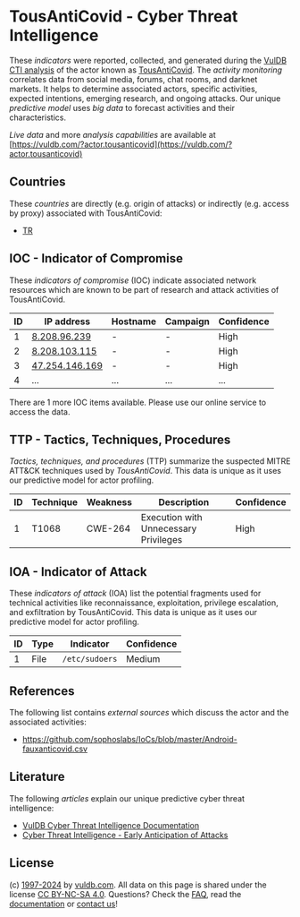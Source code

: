 # TousAntiCovid - Cyber Threat Intelligence

These _indicators_ were reported, collected, and generated during the [VulDB CTI analysis](https://vuldb.com/?kb.cti) of the actor known as [TousAntiCovid](https://vuldb.com/?actor.tousanticovid). The _activity monitoring_ correlates data from social media, forums, chat rooms, and darknet markets. It helps to determine associated actors, specific activities, expected intentions, emerging research, and ongoing attacks. Our unique _predictive model_ uses _big data_ to forecast activities and their characteristics.

_Live data_ and more _analysis capabilities_ are available at [https://vuldb.com/?actor.tousanticovid](https://vuldb.com/?actor.tousanticovid)

## Countries

These _countries_ are directly (e.g. origin of attacks) or indirectly (e.g. access by proxy) associated with TousAntiCovid:

* [TR](https://vuldb.com/?country.tr)

## IOC - Indicator of Compromise

These _indicators of compromise_ (IOC) indicate associated network resources which are known to be part of research and attack activities of TousAntiCovid.

ID | IP address | Hostname | Campaign | Confidence
-- | ---------- | -------- | -------- | ----------
1 | [8.208.96.239](https://vuldb.com/?ip.8.208.96.239) | - | - | High
2 | [8.208.103.115](https://vuldb.com/?ip.8.208.103.115) | - | - | High
3 | [47.254.146.169](https://vuldb.com/?ip.47.254.146.169) | - | - | High
4 | ... | ... | ... | ...

There are 1 more IOC items available. Please use our online service to access the data.

## TTP - Tactics, Techniques, Procedures

_Tactics, techniques, and procedures_ (TTP) summarize the suspected MITRE ATT&CK techniques used by _TousAntiCovid_. This data is unique as it uses our predictive model for actor profiling.

ID | Technique | Weakness | Description | Confidence
-- | --------- | -------- | ----------- | ----------
1 | T1068 | CWE-264 | Execution with Unnecessary Privileges | High

## IOA - Indicator of Attack

These _indicators of attack_ (IOA) list the potential fragments used for technical activities like reconnaissance, exploitation, privilege escalation, and exfiltration by TousAntiCovid. This data is unique as it uses our predictive model for actor profiling.

ID | Type | Indicator | Confidence
-- | ---- | --------- | ----------
1 | File | `/etc/sudoers` | Medium

## References

The following list contains _external sources_ which discuss the actor and the associated activities:

* https://github.com/sophoslabs/IoCs/blob/master/Android-fauxanticovid.csv

## Literature

The following _articles_ explain our unique predictive cyber threat intelligence:

* [VulDB Cyber Threat Intelligence Documentation](https://vuldb.com/?kb.cti)
* [Cyber Threat Intelligence - Early Anticipation of Attacks](https://www.scip.ch/en/?labs.20201022)

## License

(c) [1997-2024](https://vuldb.com/?kb.changelog) by [vuldb.com](https://vuldb.com/?kb.about). All data on this page is shared under the license [CC BY-NC-SA 4.0](https://creativecommons.org/licenses/by-nc-sa/4.0/). Questions? Check the [FAQ](https://vuldb.com/?kb.faq), read the [documentation](https://vuldb.com/?kb) or [contact us](https://vuldb.com/?contact)!
